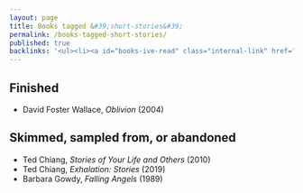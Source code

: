 ```yaml
---
layout: page
title: Books tagged &#39;short-stories&#39;
permalink: /books-tagged-short-stories/
published: true
backlinks: '<ul><li><a id="books-ive-read" class="internal-link" href="/books-ive-read/">Books I&#39;ve read</a></li></ul>'
---
```




## Finished 
* David Foster Wallace, _Oblivion_ (2004) 


## Skimmed, sampled from, or abandoned 
* Ted Chiang, _Stories of Your Life and Others_ (2010) 
* Ted Chiang, _Exhalation: Stories_ (2019) 
* Barbara Gowdy, _Falling Angels_ (1989) 
